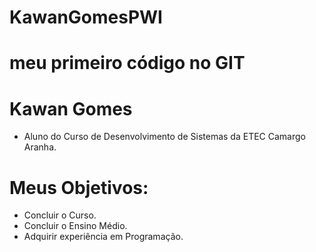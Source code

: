 # KawanGomesPWI
# meu primeiro código no GIT
# Kawan Gomes

 - Aluno do Curso de Desenvolvimento de Sistemas da ETEC Camargo Aranha.
 

# Meus Objetivos:

 - Concluir o Curso.
 - Concluir o Ensino Médio.
 - Adquirir experiência em Programação.